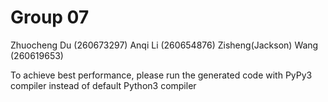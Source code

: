 # Group 07
Zhuocheng Du (260673297) 
Anqi Li (260654876)
Zisheng(Jackson) Wang (260619653)

To achieve best performance, please run the generated code with PyPy3 compiler instead of default Python3 compiler

